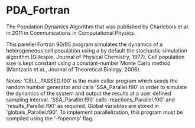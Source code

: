 # PDA_Fortran
The Population Dynamics Algorithm that was published by Charlebois et al. in 2011 in Communications in Computational Physics.

This parellel Fortran 90/95 program simulates the dynamics of a heterogeneous cell population using a by default the stochastic simulation algorithm (Gillespie, Journal of Physical Chemistry, 1977). Cell population size is kept constant using a constant-number Monte Carlo method (Mantzaris et al., Journal of Theoretical Biology, 2006).

Notes: 'CELL_PASSED.f90' is the main caller program which seeds the random number generator and calls 'SSA_Parallel.f90' in order to simulate the dynamics of the system and output the results at a user defined sampling interval. 'SSA_Parallel.f90' calls 'reactions_Parallel.f90' and 'results_Parallel.f90' as required. Global variables are stored in 'globals_Parallel.f90'. To implement parallelization, this program must be compiled using the '-fopenmp' flag.
